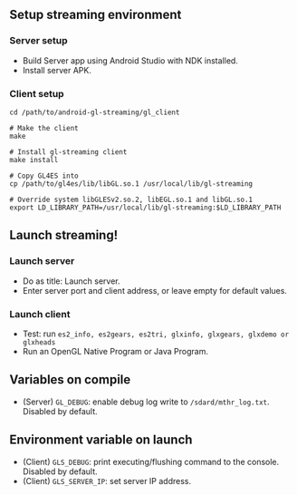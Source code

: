 ## Setup streaming environment
### Server setup
- Build Server app using Android Studio with NDK installed.
- Install server APK.

### Client setup
```
cd /path/to/android-gl-streaming/gl_client

# Make the client
make

# Install gl-streaming client
make install

# Copy GL4ES into
cp /path/to/gl4es/lib/libGL.so.1 /usr/local/lib/gl-streaming

# Override system libGLESv2.so.2, libEGL.so.1 and libGL.so.1
export LD_LIBRARY_PATH=/usr/local/lib/gl-streaming:$LD_LIBRARY_PATH
```

## Launch streaming!
### Launch server
- Do as title: Launch server.
- Enter server port and client address, or leave empty for default values.

### Launch client
- Test: run `es2_info, es2gears, es2tri, glxinfo, glxgears, glxdemo or glxheads`
- Run an OpenGL Native Program or Java Program.

## Variables on compile
- (Server) `GL_DEBUG`: enable debug log write to `/sdard/mthr_log.txt`. Disabled by default.

## Environment variable on launch
- (Client) `GLS_DEBUG`: print executing/flushing command to the console. Disabled by default.
- (Client) `GLS_SERVER_IP`: set server IP address.
